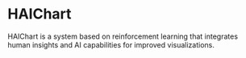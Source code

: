 # HAIChart
HAIChart is a system based on reinforcement learning that integrates human insights and AI capabilities for improved visualizations.
